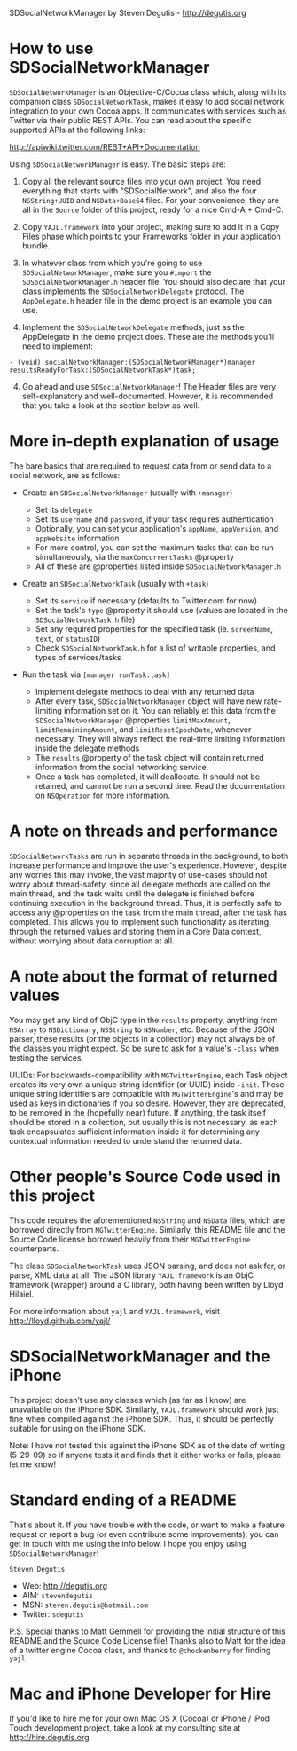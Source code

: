 SDSocialNetworkManager
by Steven Degutis - http://degutis.org



How to use SDSocialNetworkManager
==========================

`SDSocialNetworkManager` is an Objective-C/Cocoa class which, along with its companion class `SDSocialNetworkTask`, makes it easy to add social network integration to your own Cocoa apps. It communicates with services such as Twitter via their public REST APIs. You can read about the specific supported APIs at the following links:

<http://apiwiki.twitter.com/REST+API+Documentation>

Using `SDSocialNetworkManager` is easy. The basic steps are:


1. Copy all the relevant source files into your own project. You need everything that starts with "SDSocialNetwork", and also the four `NSString+UUID` and `NSData+Base64` files. For your convenience, they are all in the `Source` folder of this project, ready for a nice Cmd-A + Cmd-C.


2. Copy `YAJL.framework` into your project, making sure to add it in a Copy Files phase which points to your Frameworks folder in your application bundle.


2. In whatever class from which you're going to use `SDSocialNetworkManager`, make sure you `#import` the `SDSocialNetworkManager.h` header file. You should also declare that your class implements the `SDSocialNetworkDelegate` protocol. The `AppDelegate.h` header file in the demo project is an example you can use.


3. Implement the `SDSocialNetworkDelegate` methods, just as the AppDelegate in the demo project does. These are the methods you'll need to implement:

`- (void) socialNetworkManager:(SDSocialNetworkManager*)manager resultsReadyForTask:(SDSocialNetworkTask*)task;`


4. Go ahead and use `SDSocialNetworkManager`! The Header files are very self-explanatory and well-documented. However, it is recommended that you take a look at the section below as well.



More in-depth explanation of usage
==================================

The bare basics that are required to request data from or send data to a social network, are as follows:

* Create an `SDSocialNetworkManager` (usually with `+manager`)

	* Set its `delegate`
	* Set its `username` and `password`, if your task requires authentication
	* Optionally, you can set your application's `appName`, `appVersion`, and `appWebsite` information
	* For more control, you can set the maximum tasks that can be run simultaneously, via the `maxConcurrentTasks` @property
	* All of these are @properties listed inside `SDSocialNetworkManager.h`

* Create an `SDSocialNetworkTask` (usually with `+task`)

	* Set its `service` if necessary (defaults to Twitter.com for now)
	* Set the task's `type` @property it should use (values are located in the `SDSocialNetworkTask.h` file)
	* Set any required properties for the specified task (ie. `screenName`, `text`, or `statusID`)
	* Check `SDSocialNetworkTask.h` for a list of writable properties, and types of services/tasks

* Run the task via `[manager runTask:task]`

	* Implement delegate methods to deal with any returned data
	* After every task, `SDSocialNetworkManager` object will have new rate-limiting information set on it. You can reliably et this data from the `SDSocialNetworkManager` @properties `limitMaxAmount`, `limitRemainingAmount`, and `limitResetEpochDate`, whenever necessary. They will always reflect the real-time limiting information inside the delegate methods
	* The `results` @property of the task object will contain returned information from the social networking service.
	* Once a task has completed, it will deallocate. It should not be retained, and cannot be run a second time. Read the documentation on `NSOperation` for more information.


A note on threads and performance
=================================

`SDSocialNetworkTasks` are run in separate threads in the background, to both increase performance and improve the user's experience. However, despite any worries this may invoke, the vast majority of use-cases should not worry about thread-safety, since all delegate methods are called on the main thread, and the task waits until the delegate is finished before continuing execution in the background thread. Thus, it is perfectly safe to access any @properties on the task from the main thread, after the task has completed. This allows you to implement such functionality as iterating through the returned values and storing them in a Core Data context, without worrying about data corruption at all.



A note about the format of returned values
==========================================

You may get any kind of ObjC type in the `results` property, anything from `NSArray` to `NSDictionary`, `NSString` to `NSNumber`, etc. Because of the JSON parser, these results (or the objects in a collection) may not always be of the classes you might expect. So be sure to ask for a value's `-class` when testing the services.

UUIDs: For backwards-compatibility with `MGTwitterEngine`, each Task object creates its very own a unique string identifier (or UUID) inside `-init`. These unique string identifiers are compatible with `MGTwitterEngine`'s and may be used as keys in dictionaries if you so desire. However, they are deprecated, to be removed in the (hopefully near) future. If anything, the task itself should be stored in a collection, but usually this is not necessary, as each task encapsulates sufficient information inside it for determining any contextual information needed to understand the returned data.


Other people's Source Code used in this project
===============================================

This code requires the aforementioned `NSString` and `NSData` files, which are borrowed directly from `MGTwitterEngine`. Similarly, this README file and the Source Code license borrowed heavily from their `MGTwitterEngine` counterparts.

The class `SDSocialNetworkTask` uses JSON parsing, and does not ask for, or parse, XML data at all. The JSON library `YAJL.framework` is an ObjC framework (wrapper) around a C library, both having been written by Lloyd Hilaiel.

For more information about `yajl` and `YAJL.framework`, visit <http://lloyd.github.com/yajl/>



SDSocialNetworkManager and the iPhone
=====================================

This project doesn't use any classes which (as far as I know) are unavailable on the iPhone SDK. Similarly, `YAJL.framework` should work just fine when compiled against the iPhone SDK. Thus, it should be perfectly suitable for using on the iPhone SDK.

Note: I have not tested this against the iPhone SDK as of the date of writing (5-29-09) so if anyone tests it and finds that it either works or fails, please let me know!


Standard ending of a README
===========================

That's about it. If you have trouble with the code, or want to make a feature request or report a bug (or even contribute some improvements), you can get in touch with me using the info below. I hope you enjoy using `SDSocialNetworkManager`!

`Steven Degutis`

* Web: <http://degutis.org>
* AIM: `stevendegutis`
* MSN: `steven.degutis@hotmail.com`
* Twitter: `sdegutis`

P.S. Special thanks to Matt Gemmell for providing the initial structure of this README and the Source Code License file! Thanks also to Matt for the idea of a twitter engine Cocoa class, and thanks to `@chockenberry` for finding `yajl`



Mac and iPhone Developer for Hire
=================================

If you'd like to hire me for your own Mac OS X (Cocoa) or iPhone / iPod Touch development project, take a look at my consulting site at <http://hire.degutis.org>

